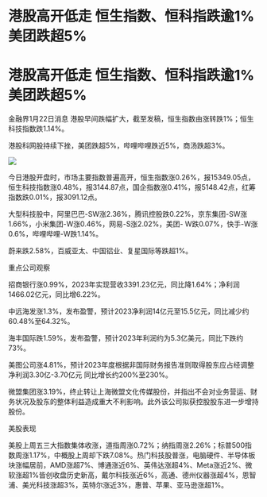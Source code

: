 # 港股高开低走 恒生指数、恒科指跌逾1% 美团跌超5%

# 港股高开低走 恒生指数、恒科指跌逾1% 美团跌超5%

金融界1月22日消息 港股早间跌幅扩大，截至发稿，恒生指数由涨转跌1%；恒生科技指数跌1.14%。

港股科网股持续下挫，美团跌超5%，哔哩哔哩跌近5%，商汤跌超3%。

![](https://inews.gtimg.com/news_bt/Os26sgRbU9AH3hXfA0bGvctqhiX0zf0MbF7IpL3_Vlm4gAA/1000)

今日港股开盘时，市场主要指数普遍高开，恒生指数涨0.26%，报15349.05点，恒生科技指数涨0.48%，报3144.87点，国企指数涨0.41%，报5148.42点，红筹指数跌0.01%，报3091.12点。

大型科技股中，阿里巴巴-SW涨2.36%，腾讯控股跌0.22%，京东集团-SW涨1.66%，小米集团-W涨0.46%，网易-S涨2.02%，美团-
W跌0.07%，快手-W涨0.6%，哔哩哔哩-W跌1.14%。

蔚来跌2.58%，百威亚太、中国铝业、复星国际等跌超1%。

重点公司观察

招商银行涨0.99%，2023年实现营收3391.23亿元，同比降1.64%；净利润1466.02亿元，同比增6.22%。

中远海发涨1.3%，发布盈警，预计2023净利润14亿元至15.5亿元，同比减少约60.48%至64.32%。

海丰国际跌1.59%，发布盈警，预计2023年利润约为5.3亿美元，同比下跌约73%。

美图公司涨4.81%，预计2023年度根据非国际财务报告准则取得股东应占经调整净利润3.30亿-3.70亿元 同比增长约200%至230%。

微盟集团涨3.19%，终止转让上海微盟文化传媒股份，并指出不会对业务营运、财务状况及股东的整体利益造成重大不利影响。此外该公司拟获控股股东进一步增持股份。

美股表现

美股上周五三大指数集体收涨，道指周涨0.72%；纳指周涨2.26%；标普500指数周涨1.17%，中概股上周却下跌7.08%。热门科技股普涨，电脑硬件、半导体板块涨幅居前，AMD涨超7%、博通涨近6%、英伟达涨超4%、Meta涨近2%、微软涨超1%皆创收盘历史新高，戴尔科技涨近6%，高通、德州仪器涨超4%，恩智浦、美光科技涨超3%，英特尔涨近3%，惠普、苹果、亚马逊涨超1%。

